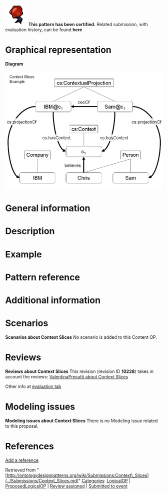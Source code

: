 [![](../images/thumb/b/b5/Certified.png/70px-Certified.png)](../Image/Certified.png.md "Certified.png") __This pattern has been certified.__
Related submission, with evaluation history, can be found __here__





#  Graphical representation


__Diagram__




[![Image:Context.-slices-example.jpg](../images/0/05/Context.-slices-example.jpg)](../Image/Context.-slices-example.jpg.md "Image:Context.-slices-example.jpg")




#  General information


  




#  Description


  




#  Example


  




#  Pattern reference


  




#  Additional information


#  Scenarios



__Scenarios about Context Slices__
No scenario is added to this Content OP.




#  Reviews



__Reviews about Context Slices__
This revision (revision ID __10228__) takes in account the reviews: [ValentinaPresutti about Context Slices](../Reviews/ValentinaPresutti_about_Context_Slices.md "Reviews:ValentinaPresutti about Context Slices")


Other info at [evaluation tab](http://ontologydesignpatterns.org/wiki/index.php?title=Submissions:Context_Slices&action=evaluation "http://ontologydesignpatterns.org/wiki/index.php?title=Submissions:Context_Slices&action=evaluation")




  




#  Modeling issues



__Modeling issues about Context Slices__
There is no Modeling issue related to this proposal.




  




#  References


[Add a reference](index.php@title=Odp%253AAdd_reference&subject=Submissions%253AContext+Slices.html "http://ontologydesignpatterns.org/wiki/index.php?title=Odp:Add_reference&subject=Submissions%3AContext+Slices")


  






Retrieved from "[http://ontologydesignpatterns.org/wiki/Submissions:Context\_Slices](../Submissions/Context_Slices.md)"
 [Categories](http://ontologydesignpatterns.org/wiki/Special:Categories "Special:Categories"): [LogicalOP](../Category/LogicalOP.md "Category:LogicalOP") | [ProposedLogicalOP](../Category/ProposedLogicalOP.md "Category:ProposedLogicalOP") | [Review assigned](../Category/Review_assigned.md "Category:Review assigned") | [Submitted to event](../Category/Submitted_to_event.md "Category:Submitted to event")